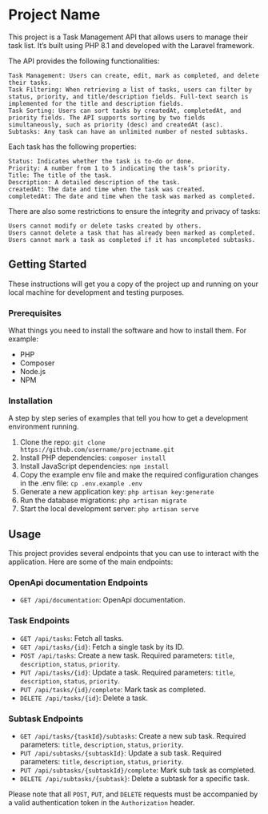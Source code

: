 # Project Name

This project is a Task Management API that allows users to manage their task list. It’s built using PHP 8.1 and developed with the Laravel framework.

The API provides the following functionalities:

    Task Management: Users can create, edit, mark as completed, and delete their tasks.
    Task Filtering: When retrieving a list of tasks, users can filter by status, priority, and title/description fields. Full-text search is implemented for the title and description fields.
    Task Sorting: Users can sort tasks by createdAt, completedAt, and priority fields. The API supports sorting by two fields simultaneously, such as priority (desc) and createdAt (asc).
    Subtasks: Any task can have an unlimited number of nested subtasks.

Each task has the following properties:

    Status: Indicates whether the task is to-do or done.
    Priority: A number from 1 to 5 indicating the task’s priority.
    Title: The title of the task.
    Description: A detailed description of the task.
    createdAt: The date and time when the task was created.
    completedAt: The date and time when the task was marked as completed.

There are also some restrictions to ensure the integrity and privacy of tasks:

    Users cannot modify or delete tasks created by others.
    Users cannot delete a task that has already been marked as completed.
    Users cannot mark a task as completed if it has uncompleted subtasks.

## Getting Started

These instructions will get you a copy of the project up and running on your local machine for development and testing purposes.

### Prerequisites

What things you need to install the software and how to install them. For example:

- PHP
- Composer
- Node.js
- NPM

### Installation

A step by step series of examples that tell you how to get a development environment running.

1. Clone the repo: `git clone https://github.com/username/projectname.git`
2. Install PHP dependencies: `composer install`
3. Install JavaScript dependencies: `npm install`
4. Copy the example env file and make the required configuration changes in the .env file: `cp .env.example .env`
5. Generate a new application key: `php artisan key:generate`
6. Run the database migrations: `php artisan migrate`
7. Start the local development server: `php artisan serve`

## Usage

This project provides several endpoints that you can use to interact with the application. Here are some of the main endpoints:

### OpenApi documentation Endpoints

- `GET /api/documentation`: OpenApi documentation.

### Task Endpoints

- `GET /api/tasks`: Fetch all tasks.
- `GET /api/tasks/{id}`: Fetch a single task by its ID.
- `POST /api/tasks`: Create a new task. Required parameters: `title`, `description`, `status`, `priority`.
- `PUT /api/tasks/{id}`: Update a task. Required parameters: `title`, `description`, `status`, `priority`.
- `PUT /api/tasks/{id}/complete`: Mark task as completed.
- `DELETE /api/tasks/{id}`: Delete a task.

### Subtask Endpoints

- `GET /api/tasks/{taskId}/subtasks`: Create a new sub task. Required parameters: `title`, `description`, `status`, `priority`. 
- `PUT /api/subtasks/{subtaskId}`: Update a sub task. Required parameters: `title`, `description`, `status`, `priority`.
- `PUT /api/subtasks/{subtaskId}/complete`: Mark sub task as completed.
- `DELETE /api/subtasks/{subtask}`: Delete a subtask for a specific task.

Please note that all `POST`, `PUT`, and `DELETE` requests must be accompanied by a valid authentication token in the `Authorization` header.